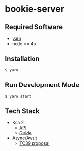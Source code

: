 # bookie-server

## Required Software
- [yarn](https://yarnpkg.com/)
- node >= 4.x

## Installation
`$ yarn`

## Run Development Mode
`$ yarn start`

## Tech Stack

- Koa 2
  - [API](https://github.com/koajs/koa/blob/v2.x/docs/api/index.md)
  - [Guide](https://github.com/koajs/koa/blob/v2.x/docs/guide.md)
- Async/Await  
  - [TC39 proposal](https://tc39.github.io/ecmascript-asyncawait/)
